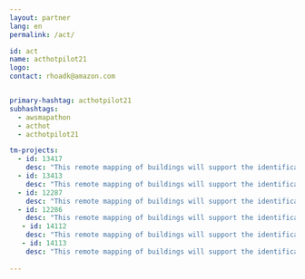```yaml
---
layout: partner
lang: en
permalink: /act/

id: act
name: acthotpilot21
logo: 
contact: rhoadk@amazon.com


primary-hashtag: acthotpilot21
subhashtags:
  - awsmapathon
  - acthot
  - acthotpilot21

tm-projects:
  - id: 13417
    desc: "This remote mapping of buildings will support the identification and characterization of settlements, as well as the implementation of planned activities and largely the generation of data for humanitarian activities."
  - id: 13413
    desc: "This remote mapping of buildings will support the identification and characterization of settlements, as well as the implementation of planned activities and largely the generation of data for humanitarian activities."
  - id: 12287
    desc: "This remote mapping of buildings will support the identification and characterization of settlements, as well as the implementation of planned activities and largely the generation of data for humanitarian activities."
  - id: 12286
    desc: "This remote mapping of buildings will support the identification and characterization of settlements, as well as the implementation of planned activities and largely the generation of data for humanitarian activities."
   - id: 14112
    desc: "This remote mapping of buildings will support the identification and characterization of settlements, as well as the implementation of planned activities and largely the generation of data for humanitarian activities."
   - id: 14113
    desc: "This remote mapping of buildings will support the identification and characterization of settlements, as well as the implementation of planned activities and largely the generation of data for humanitarian activities."
    
---
```

